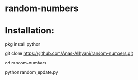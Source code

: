 # random-numbers

# Installation:

pkg install python

git clone https://github.com/Anas-Allhyani/random-numbers.git

cd random-numbers

python random_update.py
